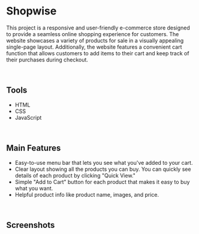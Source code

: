 # Shopwise

This project is a responsive and user-friendly e-commerce store designed to provide a seamless online shopping experience for customers. The website showcases a variety of products for sale in a visually appealing single-page layout. Additionally, the website features a convenient cart function that allows customers to add items to their cart and keep track of their purchases during checkout.

<br>

## Tools

- HTML
- CSS
- JavaScript

<br>

## Main Features

- Easy-to-use menu bar that lets you see what you've added to your cart.
- Clear layout showing all the products you can buy. You can quickly see details of each product by clicking "Quick View."
- Simple "Add to Cart" button for each product that makes it easy to buy what you want.
- Helpful product info like product name, images, and price.

<br>

## Screenshots
